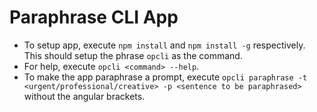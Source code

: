 # Paraphrase CLI App

- To setup app, execute `npm install` and `npm install -g` respectively. This should setup the phrase `opcli` as the command.
- For help, execute `opcli <command> --help`.
- To make the app paraphrase a prompt, execute `opcli paraphrase -t <urgent/professional/creative> -p <sentence to be paraphrased>` without the angular brackets.
 
